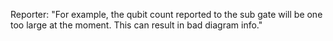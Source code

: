 Reporter: "For example, the qubit count reported to the sub gate will be one too large at the moment. This can result in bad diagram info."